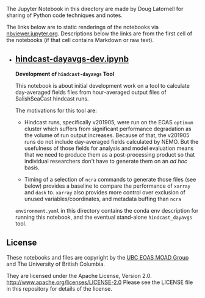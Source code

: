 The Jupyter Notebook in this directory are made by
Doug Latornell for sharing of Python code techniques
and notes.

The links below are to static renderings of the notebooks via
[nbviewer.jupyter.org](https://nbviewer.jupyter.org/).
Descriptions below the links are from the first cell of the notebooks
(if that cell contains Markdown or raw text).

* ## [hindcast-dayavgs-dev.ipynb](https://nbviewer.jupyter.org/github/SalishSeaCast/analysis-doug/blob/master/hindcast-dayavgs/hindcast-dayavgs-dev.ipynb)  
    
    **Development of `hindcast-dayavgs` Tool**
    
    This notebook is about initial development work on a tool to calculate
    day-averaged fields files from hour-averaged output files of SalishSeaCast hindcast runs.
    
    The motivations for this tool are:
    
    * Hindcast runs, specifically v201905, were run on the EOAS `optimum` cluster
      which suffers from significant performance degradation as the volume of run
      output increases. Because of that, the v201905 runs do not include day-averaged
      fields calculated by NEMO. But the usefulness of those fields for analysis and 
      model evaluation means that we need to produce them as a post-processing product
      so that individual researchers don't have to generate them on an *ad hoc* basis.
      
    * Timing of a selection of `ncra` commands to generate those files (see below)
      provides a baseline to compare the performance of `xarray` and `dask` to.
      `xarray` also provides more control over exclusion of unused variables/coordinates,
      and metadata buffing than `ncra`
      
    `environment.yaml` in this directory contains the conda env description for running
    this notebook, and the eventual stand-alone `hindcast_dayavgs` tool.


## License

These notebooks and files are copyright by the
[UBC EOAS MOAD Group](https://github.com/UBC-MOAD/docs/blob/master/CONTRIBUTORS.rst)
and The University of British Columbia.

They are licensed under the Apache License, Version 2.0.
http://www.apache.org/licenses/LICENSE-2.0
Please see the LICENSE file in this repository for details of the license.
